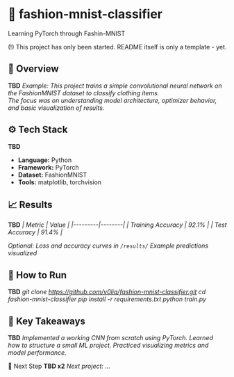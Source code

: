# 🧠 fashion-mnist-classifier
Learning PyTorch through Fashin-MNIST

(!) This project has only been started. README itself is only a template - yet.

## 🧩 Overview
**TBD**
*Example:
This project trains a simple convolutional neural network on the FashionMNIST dataset to classify clothing items.  
The focus was on understanding model architecture, optimizer behavior, and basic visualization of results.*

## ⚙️ Tech Stack
**TBD**
- **Language:** Python  
- **Framework:** PyTorch  
- **Dataset:** FashionMNIST  
- **Tools:** matplotlib, torchvision

## 📈 Results
**TBD**
*| Metric | Value |
|---------|--------|
| Training Accuracy | 92.1% |
| Test Accuracy | 91.4% |*

*Optional:
Loss and accuracy curves in `/results/`
Example predictions visualized*

## 🚀 How to Run
**TBD**
*git clone https://github.com/v0lia/fashion-mnist-classifier.git
cd fashion-mnist-classifier
pip install -r requirements.txt
python train.py*

## 🧭 Key Takeaways
**TBD**
*Implemented a working CNN from scratch using PyTorch.
Learned how to structure a small ML project.
Practiced visualizing metrics and model performance.*

🔗 Next Step
**TBD x2**
*Next project: ...*
